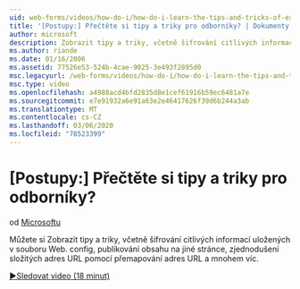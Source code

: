 ```yaml
---
uid: web-forms/videos/how-do-i/how-do-i-learn-the-tips-and-tricks-of-experts
title: '[Postupy:] Přečtěte si tipy a triky pro odborníky? | Dokumenty Microsoft'
author: microsoft
description: Zobrazit tipy a triky, včetně šifrování citlivých informací uložených v souboru Web. config, odeslání obsahu na jinou stránku a zjednodušení složitých adres URL...
ms.author: riande
ms.date: 01/16/2006
ms.assetid: 77526e53-524b-4cae-9025-3e493f2895d0
msc.legacyurl: /web-forms/videos/how-do-i/how-do-i-learn-the-tips-and-tricks-of-experts
msc.type: video
ms.openlocfilehash: a4988acd4bfd2835d8e1cef61916b59ec6481a7e
ms.sourcegitcommit: e7e91932a6e91a63e2e46417626f39d6b244a3ab
ms.translationtype: MT
ms.contentlocale: cs-CZ
ms.lasthandoff: 03/06/2020
ms.locfileid: "78523399"
---
```

# <a name="how-do-i-learn-the-tips-and-tricks-of-experts"></a>[Postupy:] Přečtěte si tipy a triky pro odborníky?

od [Microsoftu](https://github.com/microsoft)

Můžete si Zobrazit tipy a triky, včetně šifrování citlivých informací uložených v souboru Web. config, publikování obsahu na jiné stránce, zjednodušení složitých adres URL pomocí přemapování adres URL a mnohem víc.

[&#9654;Sledovat video (18 minut)](https://channel9.msdn.com/Blogs/ASP-NET-Site-Videos/how-do-i-learn-the-tips-and-tricks-of-experts)
